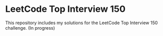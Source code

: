 # LeetCode Top Interview 150

This repository includes my solutions for the LeetCode Top Interview 150 challenge.
(In progress)
